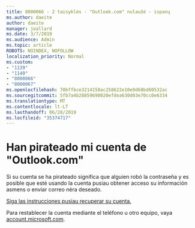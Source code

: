 ```yaml
---
title: 8000066 - 2 taisyklės - "Outlook.com" nulaužė - ispanų
ms.author: daeite
author: daeite
manager: joallard
ms.date: 3/7/2019
ms.audience: Admin
ms.topic: article
ROBOTS: NOINDEX, NOFOLLOW
localization_priority: Normal
ms.custom:
- "1139"
- "1140"
- "8000066"
- "8000067"
ms.openlocfilehash: 70bffbce3214158ac258622e10e0d68bd60532ac
ms.sourcegitcommit: 5fb7a4b28859690020efdea630d03e70cc0e6334
ms.translationtype: MT
ms.contentlocale: lt-LT
ms.lasthandoff: 06/28/2019
ms.locfileid: "35374717"
---
```

# <a name="han-pirateado-mi-cuenta-de-outlookcom"></a>Han pirateado mi cuenta de "Outlook.com"

Si su cuenta se ha pirateado significa que alguien robó la contraseña y es posible que esté usando la cuenta pusiau obtener acceso su información asmens o enviar correo nėra deseado.

[Siga las instrucciones pusiau recuperar su cuenta.](https://support.office.com/es-es/article/han-pirateado-mi-cuenta-de-outlook-com-35993ac5-ac2f-494e-aacb-5232dda453d8?ui=es-ES&rs=es-ES&ad=ES)

Para restablecer la cuenta mediante el teléfono u otro equipo, vaya [account.microsoft.com](https://go.microsoft.com/fwlink/p/?linkid=836814).